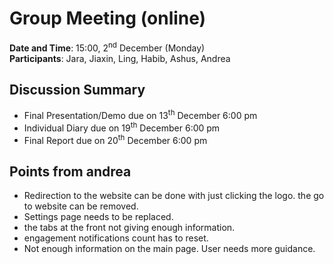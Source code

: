 # Group Meeting (online)
**Date and Time**: 15:00, 2<sup>nd</sup> December (Monday)\
**Participants**: Jara, Jiaxin, Ling, Habib, Ashus, Andrea
## Discussion Summary
- Final Presentation/Demo due on 13<sup>th</sup> December 6:00 pm
- Individual Diary due on 19<sup>th</sup> December 6:00 pm
- Final Report due on 20<sup>th</sup> December 6:00 pm

## Points from andrea
- Redirection to the website can be done with just clicking the logo. the go to website
  can be removed.
- Settings page needs to be replaced.
- the tabs at the front not giving enough information.
- engagement notifications count has to reset.
- Not enough information on the main page. User needs more guidance.